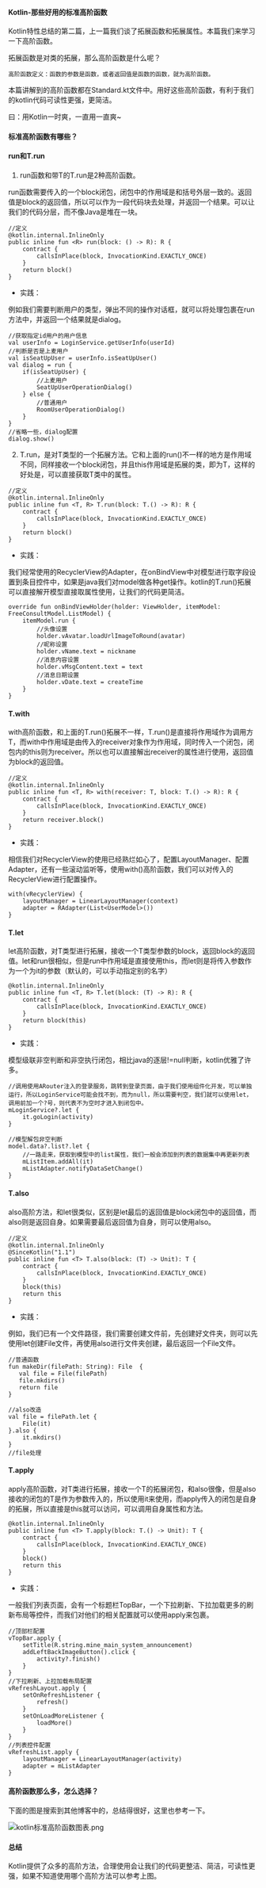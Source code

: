 #### Kotlin-那些好用的标准高阶函数

Kotlin特性总结的第二篇，上一篇我们谈了拓展函数和拓展属性。本篇我们来学习一下高阶函数。

拓展函数是对类的拓展，那么高阶函数是什么呢？

```
高阶函数定义：函数的参数是函数，或者返回值是函数的函数，就为高阶函数。
```

本篇讲解到的高阶函数都在Standard.kt文件中。用好这些高阶函数，有利于我们的kotlin代码可读性更强，更简洁。

曰：用Kotlin一时爽，一直用一直爽~

#### 标准高阶函数有哪些？

#### run和T.run

1. run函数和带T的T.run是2种高阶函数。

run函数需要传入的一个block闭包，闭包中的作用域是和括号外层一致的。返回值是block的返回值，所以可以作为一段代码块去处理，并返回一个结果。可以让我们的代码分层，而不像Java是堆在一块。

```
//定义
@kotlin.internal.InlineOnly
public inline fun <R> run(block: () -> R): R {
    contract {
        callsInPlace(block, InvocationKind.EXACTLY_ONCE)
    }
    return block()
}
```

- 实践：

例如我们需要判断用户的类型，弹出不同的操作对话框，就可以将处理包裹在run方法中，并返回一个结果就是dialog。

```
//获取指定id用户的用户信息
val userInfo = LoginService.getUserInfo(userId)
//判断是否是上麦用户
val isSeatUpUser = userInfo.isSeatUpUser()
val dialog = run {
    if(isSeatUpUser) {
    	//上麦用户
    	SeatUpUserOperationDialog()
    } else {
    	//普通用户
    	RoomUserOperationDialog()
    }
}
//省略一些，dialog配置
dialog.show()
```

2. T.run，是对T类型的一个拓展方法。它和上面的run()不一样的地方是作用域不同，同样接收一个block闭包，并且this作用域是拓展的类，即为T，这样的好处是，可以直接获取T类中的属性。

```
//定义
@kotlin.internal.InlineOnly
public inline fun <T, R> T.run(block: T.() -> R): R {
    contract {
        callsInPlace(block, InvocationKind.EXACTLY_ONCE)
    }
    return block()
}
```

- 实践：

我们经常使用的RecyclerView的Adapter，在onBindView中对模型进行取字段设置到条目控件中，如果是java我们对model做各种get操作。kotlin的T.run()拓展可以直接解开模型直接取属性使用，让我们的代码更简洁。

```
override fun onBindViewHolder(holder: ViewHolder, itemModel: FreeConsultModel.ListModel) {
    itemModel.run {
        //头像设置
        holder.vAvatar.loadUrlImageToRound(avatar)
        //昵称设置
        holder.vName.text = nickname
        //消息内容设置
        holder.vMsgContent.text = text
        //消息日期设置
        holder.vDate.text = createTime
    }
}
```

#### T.with

with高阶函数，和上面的T.run()拓展不一样，T.run()是直接将作用域作为调用方T，而with中作用域是由传入的receiver对象作为作用域，同时传入一个闭包，闭包内的this则为receiver。所以也可以直接解出receiver的属性进行使用，返回值为block的返回值。

```
//定义
@kotlin.internal.InlineOnly
public inline fun <T, R> with(receiver: T, block: T.() -> R): R {
    contract {
        callsInPlace(block, InvocationKind.EXACTLY_ONCE)
    }
    return receiver.block()
}
```

- 实践：

相信我们对RecyclerView的使用已经熟烂如心了，配置LayoutManager、配置Adapter，还有一些滚动监听等，使用with()高阶函数，我们可以对传入的RecyclerView进行配置操作。

```
with(vRecyclerView) {
	layoutManager = LinearLayoutManager(context)
	adapter = RAdapter(List<UserModel>())
}
```

#### T.let

let高阶函数，对T类型进行拓展，接收一个T类型参数的block，返回block的返回值。let和run很相似，但是run中作用域是直接使用this，而let则是将传入参数作为一个为it的参数（默认的，可以手动指定别的名字）

```
@kotlin.internal.InlineOnly
public inline fun <T, R> T.let(block: (T) -> R): R {
    contract {
        callsInPlace(block, InvocationKind.EXACTLY_ONCE)
    }
    return block(this)
}
```

- 实践：

模型级联非空判断和非空执行闭包，相比java的逐层!=null判断，kotlin优雅了许多。

```
//调用使用ARouter注入的登录服务，跳转到登录页面，由于我们使用组件化开发，可以单独运行，所以LoginService可能会找不到，而为null，所以需要判空，我们就可以使用let，调用前加一个?号，则代表不为空时才进入到闭包中。
mLoginService?.let {
	it.goLogin(activity)
}

//模型解包非空判断
model.data?.list?.let {
	//一路走来，获取到模型中的list属性，我们一般会添加到列表的数据集中再更新列表
	mListItem.addAll(it)
	mListAdapter.notifyDataSetChange()
}
```

#### T.also

also高阶方法，和let很类似，区别是let最后的返回值是block闭包中的返回值，而also则是返回自身。如果需要最后返回值为自身，则可以使用also。

```
//定义
@kotlin.internal.InlineOnly
@SinceKotlin("1.1")
public inline fun <T> T.also(block: (T) -> Unit): T {
    contract {
        callsInPlace(block, InvocationKind.EXACTLY_ONCE)
    }
    block(this)
    return this
}
```

- 实践：

例如，我们已有一个文件路径，我们需要创建文件前，先创建好文件夹，则可以先使用let创建File文件，再使用also进行文件夹创建，最后返回一个File文件。

```
//普通函数
fun makeDir(filePath: String): File  {
   val file = File(filePath)
   file.mkdirs()
   return file
}

//also改造
val file = filePath.let {
    File(it)
}.also {
    it.mkdirs()
}
//file处理
```

#### T.apply

apply高阶函数，对T类进行拓展，接收一个T的拓展闭包，和also很像，但是also接收的闭包的T是作为参数传入的，所以使用it来使用，而apply传入的闭包是自身的拓展，所以直接是this就可以访问，可以调用自身属性和方法。

```
@kotlin.internal.InlineOnly
public inline fun <T> T.apply(block: T.() -> Unit): T {
    contract {
        callsInPlace(block, InvocationKind.EXACTLY_ONCE)
    }
    block()
    return this
}
```

- 实践：

一般我们列表页面，会有一个标题栏TopBar，一个下拉刷新、下拉加载更多的刷新布局等控件，而我们对他们的相关配置就可以使用apply来包裹。

```
//顶部栏配置
vTopBar.apply {
    setTitle(R.string.mine_main_system_announcement)
    addLeftBackImageButton().click {
        activity?.finish()
    }
}
//下拉刷新、上拉加载布局配置
vRefreshLayout.apply {
    setOnRefreshListener {
        refresh()
    }
    setOnLoadMoreListener {
        loadMore()
    }
}
//列表控件配置
vRefreshList.apply {
    layoutManager = LinearLayoutManager(activity)
    adapter = mListAdapter
}
```

#### 高阶函数那么多，怎么选择？

下面的图是搜索到其他博客中的，总结得很好，这里也参考一下。

![kotlin标准高阶函数图表.png](https://upload-images.jianshu.io/upload_images/1641428-e6747079dc01b71e.png?imageMogr2/auto-orient/strip%7CimageView2/2/w/1240)

#### 总结

Kotlin提供了众多的高阶方法，合理使用会让我们的代码更整洁、简洁，可读性更强，如果不知道使用哪个高阶方法可以参考上图。